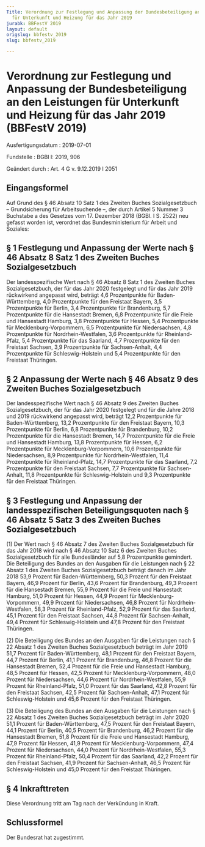 ```yaml
---
Title: Verordnung zur Festlegung und Anpassung der Bundesbeteiligung an den Leistungen
  für Unterkunft und Heizung für das Jahr 2019
jurabk: BBFestV 2019
layout: default
origslug: bbfestv_2019
slug: bbfestv_2019

---
```


# Verordnung zur Festlegung und Anpassung der Bundesbeteiligung an den Leistungen für Unterkunft und Heizung für das Jahr 2019 (BBFestV 2019)

Ausfertigungsdatum
:   2019-07-01

Fundstelle
:   BGBl I: 2019, 906

Geändert durch
:   Art. 4 G v. 9.12.2019 I 2051


## Eingangsformel

Auf Grund des § 46 Absatz 10 Satz 1 des Zweiten Buches
Sozialgesetzbuch – Grundsicherung für Arbeitsuchende –, der durch
Artikel 5 Nummer 3 Buchstabe a des Gesetzes vom 17. Dezember 2018
(BGBl. I S. 2522) neu gefasst worden ist, verordnet das
Bundesministerium für Arbeit und Soziales:


## § 1 Festlegung und Anpassung der Werte nach § 46 Absatz 8 Satz 1 des Zweiten Buches Sozialgesetzbuch

Der landesspezifische Wert nach § 46 Absatz 8 Satz 1 des Zweiten
Buches Sozialgesetzbuch, der für das Jahr 2020 festgelegt und für das
Jahr 2019 rückwirkend angepasst wird, beträgt
4,6 Prozentpunkte für Baden-Württemberg,
4,0 Prozentpunkte für den Freistaat Bayern,
3,5 Prozentpunkte für Berlin,
3,4 Prozentpunkte für Brandenburg,
5,7 Prozentpunkte für die Hansestadt Bremen,
6,8 Prozentpunkte für die Freie und Hansestadt Hamburg,
3,8 Prozentpunkte für Hessen,
5,4 Prozentpunkte für Mecklenburg-Vorpommern,
6,5 Prozentpunkte für Niedersachsen,
4,8 Prozentpunkte für Nordrhein-Westfalen,
3,6 Prozentpunkte für Rheinland-Pfalz,
5,4 Prozentpunkte für das Saarland,
4,7 Prozentpunkte für den Freistaat Sachsen,
3,9 Prozentpunkte für Sachsen-Anhalt,
4,4 Prozentpunkte für Schleswig-Holstein und
5,4 Prozentpunkte für den Freistaat Thüringen.


## § 2 Anpassung der Werte nach § 46 Absatz 9 des Zweiten Buches Sozialgesetzbuch

Der landesspezifische Wert nach § 46 Absatz 9 des Zweiten Buches
Sozialgesetzbuch, der für das Jahr 2020 festgelegt und für die Jahre
2018 und 2019 rückwirkend angepasst wird, beträgt
12,2 Prozentpunkte für Baden-Württemberg,
13,2 Prozentpunkte für den Freistaat Bayern,
10,3 Prozentpunkte für Berlin,
6,8 Prozentpunkte für Brandenburg,
10,2 Prozentpunkte für die Hansestadt Bremen,
14,7 Prozentpunkte für die Freie und Hansestadt Hamburg,
13,8 Prozentpunkte für Hessen,
6,2 Prozentpunkte für Mecklenburg-Vorpommern,
10,6 Prozentpunkte für Niedersachsen,
8,9 Prozentpunkte für Nordrhein-Westfalen,
11,4 Prozentpunkte für Rheinland-Pfalz,
14,7 Prozentpunkte für das Saarland,
7,2 Prozentpunkte für den Freistaat Sachsen,
7,7 Prozentpunkte für Sachsen-Anhalt,
11,8 Prozentpunkte für Schleswig-Holstein und
9,3 Prozentpunkte für den Freistaat Thüringen.


## § 3 Festlegung und Anpassung der landesspezifischen Beteiligungsquoten nach § 46 Absatz 5 Satz 3 des Zweiten Buches Sozialgesetzbuch

(1) Der Wert nach § 46 Absatz 7 des Zweiten Buches Sozialgesetzbuch
für das Jahr 2018 wird nach § 46 Absatz 10 Satz 6 des Zweiten Buches
Sozialgesetzbuch für alle Bundesländer auf 5,8 Prozentpunkte
gemindert. Die Beteiligung des Bundes an den Ausgaben für die
Leistungen nach § 22 Absatz 1 des Zweiten Buches Sozialgesetzbuch
beträgt danach im Jahr 2018
53,9 Prozent für Baden-Württemberg,
50,3 Prozent für den Freistaat Bayern,
46,9 Prozent für Berlin,
43,6 Prozent für Brandenburg,
49,3 Prozent für die Hansestadt Bremen,
55,9 Prozent für die Freie und Hansestadt Hamburg,
51,0 Prozent für Hessen,
44,9 Prozent für Mecklenburg-Vorpommern,
49,9 Prozent für Niedersachsen,
46,8 Prozent für Nordrhein-Westfalen,
58,3 Prozent für Rheinland-Pfalz,
52,9 Prozent für das Saarland,
45,1 Prozent für den Freistaat Sachsen,
44,8 Prozent für Sachsen-Anhalt,
49,4 Prozent für Schleswig-Holstein und
47,8 Prozent für den Freistaat Thüringen.

(2) Die Beteiligung des Bundes an den Ausgaben für die Leistungen nach
§ 22 Absatz 1 des Zweiten Buches Sozialgesetzbuch beträgt im Jahr 2019
51,7 Prozent für Baden-Württemberg,
48,1 Prozent für den Freistaat Bayern,
44,7 Prozent für Berlin,
41,1 Prozent für Brandenburg,
46,8 Prozent für die Hansestadt Bremen,
52,4 Prozent für die Freie und Hansestadt Hamburg,
48,5 Prozent für Hessen,
42,5 Prozent für Mecklenburg-Vorpommern,
48,0 Prozent für Niedersachsen,
44,6 Prozent für Nordrhein-Westfalen,
55,9 Prozent für Rheinland-Pfalz,
51,0 Prozent für das Saarland,
42,8 Prozent für den Freistaat Sachsen,
42,5 Prozent für Sachsen-Anhalt,
47,1 Prozent für Schleswig-Holstein und
45,6 Prozent für den Freistaat Thüringen.

(3) Die Beteiligung des Bundes an den Ausgaben für die Leistungen nach
§ 22 Absatz 1 des Zweiten Buches Sozialgesetzbuch beträgt im Jahr 2020
51,1 Prozent für Baden-Württemberg,
47,5 Prozent für den Freistaat Bayern,
44,1 Prozent für Berlin,
40,5 Prozent für Brandenburg,
46,2 Prozent für die Hansestadt Bremen,
51,8 Prozent für die Freie und Hansestadt Hamburg,
47,9 Prozent für Hessen,
41,9 Prozent für Mecklenburg-Vorpommern,
47,4 Prozent für Niedersachsen,
44,0 Prozent für Nordrhein-Westfalen,
55,3 Prozent für Rheinland-Pfalz,
50,4 Prozent für das Saarland,
42,2 Prozent für den Freistaat Sachsen,
41,9 Prozent für Sachsen-Anhalt,
46,5 Prozent für Schleswig-Holstein und
45,0 Prozent für den Freistaat Thüringen.


## § 4 Inkrafttreten

Diese Verordnung tritt am Tag nach der Verkündung in Kraft.


## Schlussformel

Der Bundesrat hat zugestimmt.


